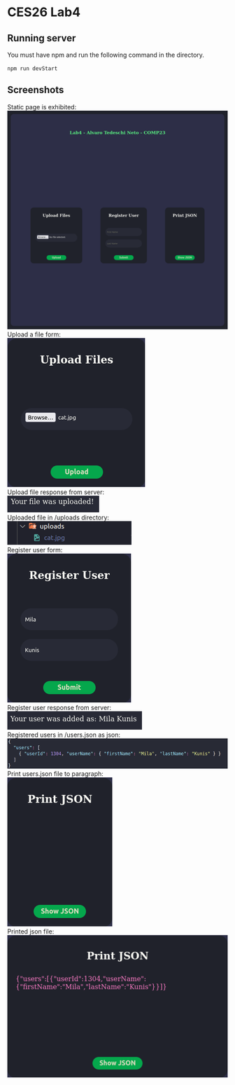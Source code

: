 # CES26 Lab4

## Running server

You must have npm and run the following command in the directory. <br/>

    npm run devStart

## Screenshots

Static page is exhibited:<br/>
![Static page](/lab4/screenshots/static_page.png?raw=true 'Static page')<br/>
Upload a file form:<br/>
![Upload file](/lab4/screenshots/upload_file.png?raw=true 'Upload file')<br/>
Upload file response from server:<br/>
![Upload file response](/lab4/screenshots/upload_file_response.png?raw=true 'Upload file response')<br/>
Uploaded file in /uploads directory:<br/>
![Uploaded file](/lab4/screenshots/uploaded_file.png?raw=true 'Uploaded file')<br/>
Register user form:<br/>
![Register user](/lab4/screenshots/register_user.png?raw=true 'Register user')<br/>
Register user response from server:<br/>
![Register user response](/lab4/screenshots/register_user_response.png?raw=true 'Register user response')<br/>
Registered users in /users.json as json:<br/>
![Registered user](/lab4/screenshots/registered_user.png?raw=true 'Registered user')<br/>
Print users.json file to paragraph:<br/>
![Print json](/lab4/screenshots/print_json.png?raw=true 'Print json')<br/>
Printed json file:<br/>
![Printed json](/lab4/screenshots/printed_json.png?raw=true 'Printed json')<br/>
